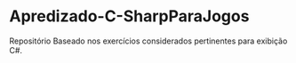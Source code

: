 # Apredizado-C-SharpParaJogos
Repositório Baseado nos exercícios considerados pertinentes para exibição C#.

